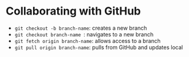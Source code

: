 # Collaborating with GitHub
- `git checkout -b branch-name`: creates a new branch
- `git checkout branch-name `: navigates to a new branch
- `git fetch origin branch-name`: allows access to a branch
- `git pull origin branch-name`: pulls from GitHub and updates local
